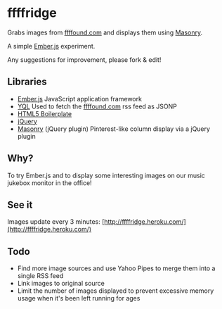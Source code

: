 # ffffridge

Grabs images from [ffffound.com](http://ffffound.com) and displays them using [Masonry](http://masonry.desandro.com/).

A simple [Ember.js](http://emberjs.com/) experiment.

Any suggestions for improvement, please fork & edit!

## Libraries

* [Ember.js](http://emberjs.com/) JavaScript application framework
* [YQL](http://developer.yahoo.com/yql/) Used to fetch the [ffffound.com](http://ffffound.com) rss feed as JSONP
* [HTML5 Boilerplate](http://html5boilerplate.com/)
* [jQuery](http://jquery.com/)
* [Masonry](masonry.desandro.com) (jQuery plugin) Pinterest-like column display via a jQuery plugin

## Why?

To try Ember.js and to display some interesting images on our music jukebox monitor in the office!

## See it

Images update every 3 minutes: [http://ffffridge.heroku.com/](http://ffffridge.heroku.com/)

## Todo

* Find more image sources and use Yahoo Pipes to merge them into a single RSS feed
* Link images to original source
* Limit the number of images displayed to prevent excessive memory usage when it's been left running for ages
